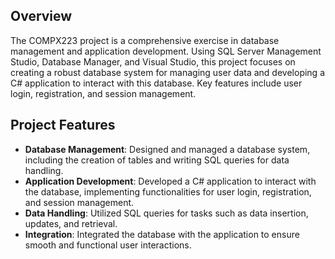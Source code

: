 ## Overview

The COMPX223 project is a comprehensive exercise in database management and application development. Using SQL Server Management Studio, Database Manager, and Visual Studio, this project focuses on creating a robust database system for managing user data and developing a C# application to interact with this database. Key features include user login, registration, and session management.

## Project Features

- **Database Management**: Designed and managed a database system, including the creation of tables and writing SQL queries for data handling.
- **Application Development**: Developed a C# application to interact with the database, implementing functionalities for user login, registration, and session management.
- **Data Handling**: Utilized SQL queries for tasks such as data insertion, updates, and retrieval.
- **Integration**: Integrated the database with the application to ensure smooth and functional user interactions.
